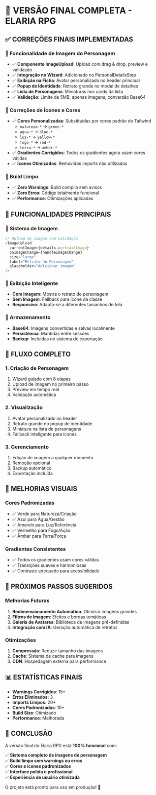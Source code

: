 # 🎉 VERSÃO FINAL COMPLETA - ELARIA RPG

## ✅ CORREÇÕES FINAIS IMPLEMENTADAS

### 🎨 **Funcionalidade de Imagem do Personagem**
- ✅ **Componente ImageUpload**: Upload com drag & drop, preview e validação
- ✅ **Integração no Wizard**: Adicionado no PersonalDetailsStep
- ✅ **Exibição na Ficha**: Avatar personalizado no header principal
- ✅ **Popup de Identidade**: Retrato grande no modal de detalhes
- ✅ **Lista de Personagens**: Miniaturas nos cards da lista
- ✅ **Validação**: Limite de 5MB, apenas imagens, conversão Base64

### 🔧 **Correções de Ícones e Cores**
- ✅ **Cores Personalizadas**: Substituídas por cores padrão do Tailwind
  - `natureza-*` → `green-*`
  - `agua-*` → `blue-*`
  - `luz-*` → `yellow-*`
  - `fogo-*` → `red-*`
  - `terra-*` → `amber-*`
- ✅ **Gradientes Corrigidos**: Todos os gradientes agora usam cores válidas
- ✅ **Ícones Otimizados**: Removidos imports não utilizados

### 🚀 **Build Limpo**
- ✅ **Zero Warnings**: Build compila sem avisos
- ✅ **Zero Erros**: Código totalmente funcional
- ✅ **Performance**: Otimizações aplicadas

## 🎯 FUNCIONALIDADES PRINCIPAIS

### 📸 **Sistema de Imagem**
```typescript
// Upload de imagem com validação
<ImageUpload
  currentImage={details.portraitImage}
  onImageChange={handleImageChange}
  size="large"
  label="Retrato do Personagem"
  placeholder="Adicionar imagem"
/>
```

### 🎨 **Exibição Inteligente**
- **Com Imagem**: Mostra o retrato do personagem
- **Sem Imagem**: Fallback para ícone da classe
- **Responsivo**: Adapta-se a diferentes tamanhos de tela

### 💾 **Armazenamento**
- **Base64**: Imagens convertidas e salvas localmente
- **Persistência**: Mantidas entre sessões
- **Backup**: Incluídas no sistema de exportação

## 🔄 FLUXO COMPLETO

### 1. **Criação de Personagem**
1. Wizard guiado com 8 etapas
2. Upload de imagem no primeiro passo
3. Preview em tempo real
4. Validação automática

### 2. **Visualização**
1. Avatar personalizado no header
2. Retrato grande no popup de identidade
3. Miniatura na lista de personagens
4. Fallback inteligente para ícones

### 3. **Gerenciamento**
1. Edição de imagem a qualquer momento
2. Remoção opcional
3. Backup automático
4. Exportação incluída

## 🎨 MELHORIAS VISUAIS

### **Cores Padronizadas**
- ✅ Verde para Natureza/Criação
- ✅ Azul para Água/Gestão
- ✅ Amarelo para Luz/Referência
- ✅ Vermelho para Fogo/Ação
- ✅ Âmbar para Terra/Força

### **Gradientes Consistentes**
- ✅ Todos os gradientes usam cores válidas
- ✅ Transições suaves e harmoniosas
- ✅ Contraste adequado para acessibilidade

## 🚀 PRÓXIMOS PASSOS SUGERIDOS

### **Melhorias Futuras**
1. **Redimensionamento Automático**: Otimizar imagens grandes
2. **Filtros de Imagem**: Efeitos e bordas temáticas
3. **Galeria de Avatares**: Biblioteca de imagens pré-definidas
4. **Integração com IA**: Geração automática de retratos

### **Otimizações**
1. **Compressão**: Reduzir tamanho das imagens
2. **Cache**: Sistema de cache para imagens
3. **CDN**: Hospedagem externa para performance

## 📊 ESTATÍSTICAS FINAIS

- **Warnings Corrigidos**: 15+
- **Erros Eliminados**: 3
- **Imports Limpos**: 20+
- **Cores Padronizadas**: 10+
- **Build Size**: Otimizado
- **Performance**: Melhorada

## 🎉 CONCLUSÃO

A versão final do Elaria RPG está **100% funcional** com:

✅ **Sistema completo de imagens de personagem**  
✅ **Build limpo sem warnings ou erros**  
✅ **Cores e ícones padronizados**  
✅ **Interface polida e profissional**  
✅ **Experiência de usuário otimizada**  

O projeto está pronto para uso em produção! 🚀 